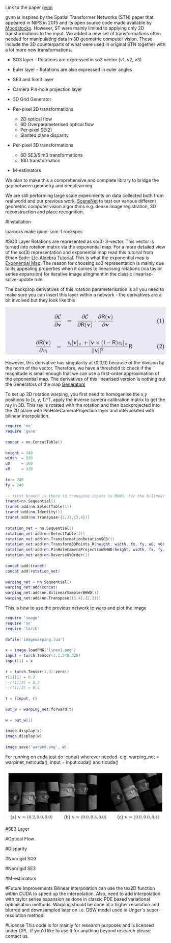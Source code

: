 Link to the paper [gvnn](http://arxiv.org/pdf/1607.07405.pdf)

gvnn is inspired by the Spatial Transformer Networks (STN) paper that appeared in NIPS in 2015 and its open source code made available by [Moodstocks](https://github.com/qassemoquab/stnbhwd). However, ST were mainly limited to applying only 2D transformations to the input. We added a new set of transformations often needed for manipulating data in 3D geometric computer vision. These include the 3D counterparts of what were used in original STN together with a lot more new transformations.

* SO3 layer   - Rotations are expressed in so3 vector (v1, v2, v3)
* Euler layer - Rotations are also expressed in euler angles
* SE3 and Sim3 layer 
* Camera Pin-hole projection layer
* 3D Grid Generator
* Per-pixel 2D transformations
    * 2D optical flow
    * 6D Overparameterised optical flow
    * Per-pixel SE(2)
    * Slanted plane disparity

* Per-pixel 3D transformations
    * 6D SE3/Sim3 transformations
    * 10D transformation

* M-estimators

We plan to make this a comprehensive and complete library to bridge the gap between geometry and deeplearning.


We are still performing large scale experiments on data collected both from real world and our previous work, [SceneNet](http://robotvault.bitbucket.org) to test our various different geometric computer vision algorithms e.g. dense image registration, 3D reconstruction and place recognition.


#Installation 

luarocks make gvnn-scm-1.rockspec

#SO3 Layer 
Rotations are represented as so(3) 3-vector. This vector is turned into rotation matrix via the exponential map. For a more detailed view of the so(3) representation and exponential map read this tutorial from Ethan Eade: [Lie-Algebra Tutorial](http://www.ethaneade.com/latex2html/lie_groups/lie_groups.html). This is what the exponential map is [Exponential Map](http://www.ethaneade.com/latex2html/lie_groups/node37.html). The reason for choosing so3 representation is mainly due to its appealing properties when it comes to linearising rotations (via taylor series expansion) for iterative image alingment in the classic linearise-solve-update rule. 

The backprop derivatives of this rotation parameterisation is all you need to make sure you can insert this layer within a network - the derivatives are a bit involved but they look like this 

![Montage-1](assets/so3_layer_backward_pass.png)

However, this derivative has singularity at (0,0,0) because of the division by the norm of the vector. Therefore, we have a threshold to check if the magnitude is small enough that we can use a first-order approximation of the exponential map. The derivatives of this linearised version is nothing but the Generators of the map [Generators](http://www.ethaneade.com/latex2html/lie_groups/node36.html) 


To set up 3D rotation warping, you first need to homogenise the x,y positions to [x, y, 1]^T, apply the inverse camera calibration matrix to get the ray in 3D. This ray is rotated with the rotation and then backprojected into the 2D plane with PinHoleCameraProjection layer and interpolated with bilinear interpolation.

``` lua 
require 'nn'
require 'gvnn'

concat = nn.ConcatTable()

height = 240
width  = 320
u0     = 160
v0     = 120

fx = 240
fy = 240

-- first branch is there to transpose inputs to BHWD, for the bilinear sampler
tranet=nn.Sequential()
tranet:add(nn.SelectTable(1))
tranet:add(nn.Identity())
tranet:add(nn.Transpose({2,3},{3,4}))

rotation_net = nn.Sequential()
rotation_net:add(nn.SelectTable(2))
rotation_net:add(nn.TransformationRotationSO3())
rotation_net:add(nn.Transform3DPoints_R(height, width, fx, fy, u0, v0))
rotation_net:add(nn.PinHoleCameraProjectionBHWD(height, width, fx, fy, u0, v0))
rotation_net:add(nn.ReverseXYOrder())

concat:add(tranet)
concat:add(rotation_net)

warping_net = nn.Sequential()
warping_net:add(concat)
warping_net:add(nn.BilinearSamplerBHWD())
warping_net:add(nn.Transpose({3,4},{2,3}))

```

This is how to use the previous network to warp and plot the image

``` lua
require 'image'
require 'nn'
require 'torch'

dofile('imagewarping.lua')

x = image.loadPNG('linen1.png')
input = torch.Tensor(1,1,240,320)
input[1] = x

r = torch.Tensor(1,3):zero()
r[1][1] = 0.2
--r[1][2] = 0.3
--r[1][3] = 0.4

t = {input, r}

out_w = warping_net:forward(t)

w = out_w[1]

image.display(x)
image.display(w)

image.save('warped.png', w)
```

For running on cuda just do :cuda() wherever needed. e.g. warping_net = warpinet_net:cuda(), input = input:cuda() and r:cuda() 


![Montage-0](assets/so3_rot_example.png)

#SE3 Layer

#Optical Flow

#Disparity

#Nonrigid SO3

#Nonrigid SE3

#M-estimators


#Future Improvements
Bilinear interpolation can use the tex2D function within CUDA to speed up the interpolation. Also, need to add interpolation with taylor series expansion as done in classic PDE based variational optimisation methods. Warping should be done at a higher resolution and blurred and downsampled later on i.e. DBW model used in Unger's super-resolution method.

#License 
This code is for mainly for research purposes and is licensed under GPL. If you'd like to use it for anything beyond research please contact us.
<!--
If you use the code, please consider citing the following 
```
@inproceedings{PatrauceanHC16,
  author    = {Ankur Handa and 
               Michael Bloesch and 
               Viorica P{\u a}tr{\u a}ucean and
               Simon Stent and
               John McCormac and
               Andrew Davison},
  title     = {gvnn: Neural Network Library for Geometric Computer Vision},
  booktitle = {arXiv:1607.07405},
  year      = {2016}
}
```
```
@Misc{STNImplementation,
    author = {Moodstocks},
    title={{Open Source Implementation of Spatial Transformer Networks}},
    howpublished={URL https://github.com/qassemoquab/stnbhwd},
    year={2015}
}
```
-->
